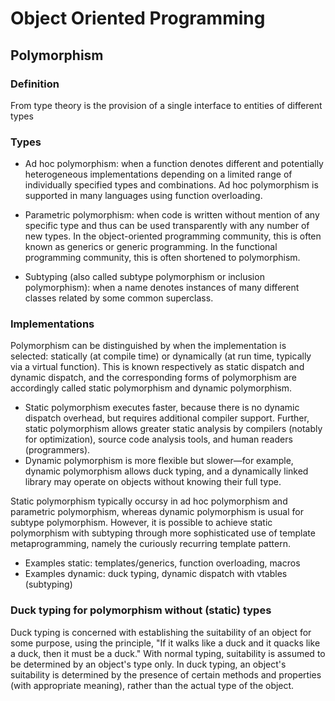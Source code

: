 # Object Oriented Programming

## Polymorphism

### Definition
From type theory is the provision of a single interface to entities of different types

### Types

- Ad hoc polymorphism: when a function denotes different and potentially heterogeneous implementations depending on a limited range of individually specified types and combinations. Ad hoc polymorphism is supported in many languages using function overloading.
					
- Parametric polymorphism: when code is written without mention of any specific type and thus can be used transparently with any number of new types. In the object-oriented programming community, this is often known as generics or generic programming. In the functional programming community, this is often shortened to polymorphism.

- Subtyping (also called subtype polymorphism or inclusion polymorphism): when a name denotes instances of many different classes related by some common superclass.

### Implementations
Polymorphism can be distinguished by when the implementation is selected: statically (at compile time) or dynamically (at run time, typically via a virtual function). This is known respectively as static dispatch and dynamic dispatch, and the corresponding forms of polymorphism are accordingly called static polymorphism and dynamic polymorphism.</p>
				
- Static polymorphism executes faster, because there is no dynamic dispatch overhead, but requires additional compiler support. Further, static polymorphism allows greater static analysis by compilers (notably for optimization), source code analysis tools, and human readers (programmers).
- Dynamic polymorphism is more flexible but slower—for example, dynamic polymorphism allows duck typing, and a dynamically linked library may operate on objects without knowing their full type.

Static polymorphism typically occursy in ad hoc polymorphism and parametric polymorphism, whereas dynamic polymorphism is usual for subtype polymorphism. However, it is possible to achieve static polymorphism with subtyping through more sophisticated use of template metaprogramming, namely the curiously recurring template pattern.

- Examples static: templates/generics, function overloading, macros
- Examples dynamic: duck typing, dynamic dispatch with vtables (subtyping)


### Duck typing for polymorphism without (static) types
Duck typing is concerned with establishing the suitability of an object for some purpose, using the principle, "If it walks like a duck and it quacks like a duck, then it must be a duck." With normal typing, suitability is assumed to be determined by an object's type only. In duck typing, an object's suitability is determined by the presence of certain methods and properties (with appropriate meaning), rather than the actual type of the object.